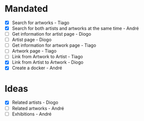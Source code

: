 # Mandated

- [X] Search for artworks - Tiago
- [X] Search for both artists and artworks at the same time - André
- [ ] Get information for artist page - Diogo
- [ ] Artist page - Diogo
- [ ] Get information for artwork page - Tiago
- [ ] Artwork page - Tiago
- [ ] Link from Artwork to Artist - Tiago
- [X] Link from Artist to Artwork - Diogo
- [X] Create a docker - André

# Ideas

- [X] Related artists - Diogo
- [ ] Related artworks - André
- [ ] Exhibitions - André

